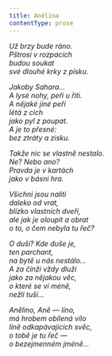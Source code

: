 ```yaml
---
title: Anělina
contentType: prose
---
```


<section>

_Už brzy bude ráno.  
Pštrosi v rozpacích  
budou soukat  
své dlouhé krky z písku._

</section>

<section>

_Jakoby Sahara…  
A lysé nohy, peří u řiti.  
A nějaké jiné peří  
létá z cích  
jako pyl z poupat.  
A je to přesné:  
bez ztráty a zisku._

</section>

<section>

_Takže nic se vlastně nestalo.  
Ne? Nebo ano?  
Pravda je v kartách  
jako v básni hra._

</section>

<section>

_Všichni jsou naliti  
daleko od vrat,  
blízko vlastních dveří,  
ale jak je oloupit a obrat  
o to, o čem nebyla tu řeč?_

</section>

<section>

_O duši? Kde duše je,  
ten parchant,  
na bytě u nás nestálo…  
A za činži vždy dluží  
jako za nějakou věc,  
o které se ví méně,  
nežli tuší…_

</section>

<section>

_Anělino, Aně — líno,  
má hrobem obílená vílo  
líně odkapávajících svěc,  
o tobě je tu řeč —  
o bezejmenném jméně…_

</section>
